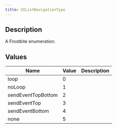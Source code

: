 ```yaml
---
title: UIListNavigationType
---
```

## Description

A Frostbite enumeration.

## Values

| Name               | Value | Description |
| ------------------ | ----- | ----------- |
| loop               | 0     |             |
| noLoop             | 1     |             |
| sendEventTopBottom | 2     |             |
| sendEventTop       | 3     |             |
| sendEventBottom    | 4     |             |
| none               | 5     |             |
